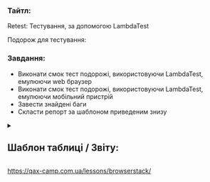 <h3>Тайтл:</h3>
Retest: Тестування, за допомогою LambdaTest	

Подорож для тестування:


<h3>Завдання:</h3>

- Виконати смок тест подорожі, використовуючи LambdaTest, емулюючи web браузер
- Виконати смок тест подорожі, використовуючи LambdaTest, емулюючи мобільний пристрій
- Завести знайдені баги
- Скласти репорт за шаблоном приведеним знизу


<details><summary><h2>Шаблон таблиці / Звіту:</h2></summary> 

| ID Дефекту | Назва | Пристрій/версія браузера | Статус | Автор 
| --- | --- | --- | --- | ---
| #4672 | 20191012_14_dnipro_В "Маршруті подорожі" блоку "Мапа" не відображається назва готелю | Win, Chrome 101.10.10 | Done | DmitriiNasonov 
| #4666 | 20191012_14_dnipro_Між блоками "Прев'ю" та "Мапа" відображається назва країни "Ukraine" |  Galaxy S23 Android 14.01, Chrome 101.10.10 | Done | DmitriiNasonov 
  
</details>




https://qax-camp.com.ua/lessons/browserstack/
